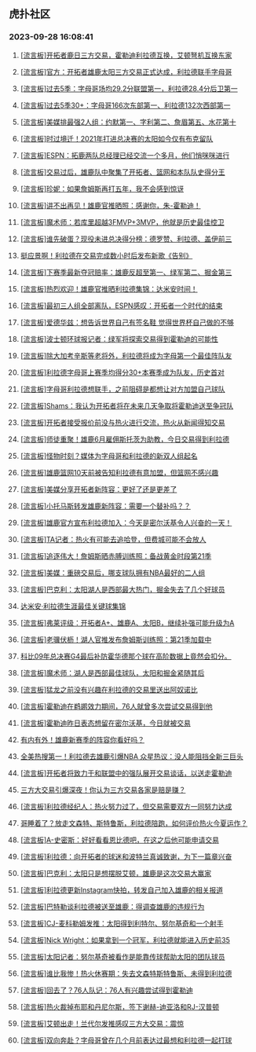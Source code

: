 ## 虎扑社区 
### 2023-09-28 16:08:41

1. [[流言板]开拓者鹿日三方交易，霍勒迪利拉德互换，艾顿弩机互换东家](https://bbs.hupu.com/62248757.html)

2. [[流言板]官方：开拓者雄鹿太阳三方交易正式达成，利拉德联手字母哥](https://bbs.hupu.com/62254419.html)

3. [[流言板]过去5季：字母哥场均29.2分联盟第一，利拉德28.4分后卫第一](https://bbs.hupu.com/62257860.html)

4. [[流言板]过去5季30+：字母哥166次东部第一、利拉德132次西部第一](https://bbs.hupu.com/62257013.html)

5. [[流言板]美媒排最强2人组：约默第一、字利第二、詹眉第五、水花第十](https://bbs.hupu.com/62255452.html)

6. [[流言板]时过境迁！2021年打进总决赛的太阳如今仅有布克留队](https://bbs.hupu.com/62255901.html)

7. [[流言板]ESPN：拓鹿两队总经理已经交流一个多月，他们悄咪咪进行](https://bbs.hupu.com/62254713.html)

8. [[流言板]交易过后，雄鹿队中聚集了开拓者、篮网和本队队史得分王](https://bbs.hupu.com/62254292.html)

9. [[流言板]珍妮：如果詹姆斯再打五年，我不会感到惊讶](https://bbs.hupu.com/62259273.html)

10. [[流言板]讲不出再见！雄鹿官推晒照：感谢你，朱-霍勒迪！](https://bbs.hupu.com/62258186.html)

11. [[流言板]魔术师：若库里超越3FMVP+3MVP，他就是历史最佳控卫](https://bbs.hupu.com/62252237.html)

12. [[流言板]谁先破蛋？现役未进总决得分榜：德罗赞、利拉德、盖伊前三](https://bbs.hupu.com/62258678.html)

13. [挺应景啊！利拉德在交易完成数小时后发布新歌《告别》](https://bbs.hupu.com/62252014.html)

14. [[流言板]下赛季最新夺冠赔率：雄鹿反超至第一、绿军第二、掘金第三](https://bbs.hupu.com/62251827.html)

15. [[流言板]热烈欢迎！雄鹿官推晒利拉德集锦：达米安时间！](https://bbs.hupu.com/62257449.html)

16. [[流言板]最初三人组全部离队，ESPN感叹：开拓者一个时代的结束](https://bbs.hupu.com/62256345.html)

17. [[流言板]爱德华兹：想告诉世界自己有签名鞋 觉得世界杯自己做的不够](https://bbs.hupu.com/62256241.html)

18. [[流言板]波士顿环球报记者：绿军将探索交易得到霍勒迪的可能性](https://bbs.hupu.com/62252499.html)

19. [[流言板]除大加考辛斯等老将外，利拉德将成为字母第一个最佳阵队友](https://bbs.hupu.com/62255948.html)

20. [[流言板]利拉德字母哥上赛季均得分30+本赛季成为队友，历史首对](https://bbs.hupu.com/62251139.html)

21. [[流言板]字母哥利拉德想联手，之前阻碍是都想让对方加盟自己球队](https://bbs.hupu.com/62251446.html)

22. [[流言板]Shams：我认为开拓者将在未来几天争取将霍勒迪送至争冠队](https://bbs.hupu.com/62250717.html)

23. [[流言板]开拓者接受报价前没与热火进行交流，热火从新闻得知交易](https://bbs.hupu.com/62251239.html)

24. [[流言板]师徒重聚！雄鹿6月雇佣斯托茨为助教，今日交易得到利拉德](https://bbs.hupu.com/62251137.html)

25. [[流言板]怪物时刻？媒体为字母哥和利拉德的新双人组起名](https://bbs.hupu.com/62250514.html)

26. [[流言板]雄鹿篮网10天前被告知利拉德有意加盟，但篮网不感兴趣](https://bbs.hupu.com/62250470.html)

27. [[流言板]美媒分享开拓者新阵容：更好了还是更差了](https://bbs.hupu.com/62256662.html)

28. [[流言板]小托马斯转发雄鹿新阵容：需要一个替补吗？？](https://bbs.hupu.com/62251726.html)

29. [[流言板]雄鹿官方宣布利拉德加入：今天是密尔沃基令人兴奋的一天！](https://bbs.hupu.com/62255282.html)

30. [[流言板]TA记者：热火有可能去追哈登，但费城可能不会放人](https://bbs.hupu.com/62254742.html)

31. [[流言板]追逐伟大！詹姆斯晒赤膊训练照：备战黄金时段第21季](https://bbs.hupu.com/62250230.html)

32. [[流言板]美媒：重磅交易后，哪支球队拥有NBA最好的二人组](https://bbs.hupu.com/62252863.html)

33. [[流言板]巴克利：太阳湖人是西部最大热门，掘金失去了几个好球员](https://bbs.hupu.com/62252932.html)

34. [达米安·利拉德生涯最佳关键球集锦](https://bbs.hupu.com/62250172.html)

35. [[流言板]弗莱评级：开拓者A+、雄鹿A、太阳B，继续补强可能升级为A](https://bbs.hupu.com/62255041.html)

36. [[流言板]老骥伏枥！湖人官推发布詹姆斯训练照：第21季加载中](https://bbs.hupu.com/62251599.html)

37. [科比09年总决赛G4最后补防霍华德那个球在高阶数据上竟然会扣分。](https://bbs.hupu.com/62250654.html)

38. [[流言板]魔术师：湖人是西部最佳球队，太阳和掘金紧随其后](https://bbs.hupu.com/62254861.html)

39. [[流言板]猛龙之前没有兴趣在利拉德的交易里送出阿奴诺比](https://bbs.hupu.com/62250919.html)

40. [[流言板]霍勒迪在鹈鹕效力期间，76人就曾多次尝试交易得到他](https://bbs.hupu.com/62251064.html)

41. [[流言板]霍勒迪昨日表态想留在密尔沃基，今日就被交易](https://bbs.hupu.com/62249474.html)

42. [有内有外！雄鹿新赛季的阵容你看好吗？](https://bbs.hupu.com/62249579.html)

43. [全美热搜第一！利拉德去雄鹿引爆NBA 众星热议：没人能阻挡全新三巨头](https://bbs.hupu.com/62249793.html)

44. [[流言板]开拓者将致力于和联盟中的强队展开交易谈话，以送走霍勒迪](https://bbs.hupu.com/62248971.html)

45. [三方大交易引爆深夜！你认为三方交易各家是赔是赚？](https://bbs.hupu.com/62249516.html)

46. [[流言板]利拉德经纪人：热火努力过了，但交易需要双方一同努力达成](https://bbs.hupu.com/62249627.html)

47. [哥睡着了？放走文森特、斯特鲁斯，利拉德陪跑，如何评价热火今夏运作？](https://bbs.hupu.com/62249537.html)

48. [[流言板]A-史密斯：好好看看恩比德吧，在这之后他可能申请交易](https://bbs.hupu.com/62253415.html)

49. [[流言板]利拉德：向开拓者的球迷和波特兰真诚致谢，为下一篇章兴奋](https://bbs.hupu.com/62249406.html)

50. [[流言板]巴克利：太阳只是想摆脱艾顿，雄鹿是这次交易大赢家](https://bbs.hupu.com/62252440.html)

51. [[流言板]利拉德更新Instagram快拍，转发自己加入雄鹿的相关报道](https://bbs.hupu.com/62249363.html)

52. [[流言板]巴特勒谈利拉德被送至雄鹿：得调查雄鹿的违规行为](https://bbs.hupu.com/62249009.html)

53. [[流言板]CJ-麦科勒姆发推：太阳得到利特尔、努尔基奇和一个射手](https://bbs.hupu.com/62251528.html)

54. [[流言板]Nick Wright：如果拿到一个冠军，利拉德就能进入历史前35](https://bbs.hupu.com/62253316.html)

55. [[流言板]太阳记者：努尔基奇被看作是能靠传球帮助太阳的团队球员](https://bbs.hupu.com/62251311.html)

56. [[流言板]谁比我惨！热火休赛期：失去文森特斯特鲁斯、未得到利拉德](https://bbs.hupu.com/62249143.html)

57. [[流言板]回去了？76人队记：76人有兴趣尝试得到霍勒迪](https://bbs.hupu.com/62249282.html)

58. [[流言板]热火裁掉布耶和丹尼尔斯，签下谢赫-迪亚洛和RJ-汉普顿](https://bbs.hupu.com/62250789.html)

59. [[流言板]艾顿出走！兰代尔发推感叹三方大交易：震惊](https://bbs.hupu.com/62249219.html)

60. [[流言板]双向奔赴？字母哥曾在几个月前表达过最想和利拉德一起打球](https://bbs.hupu.com/62249180.html)

